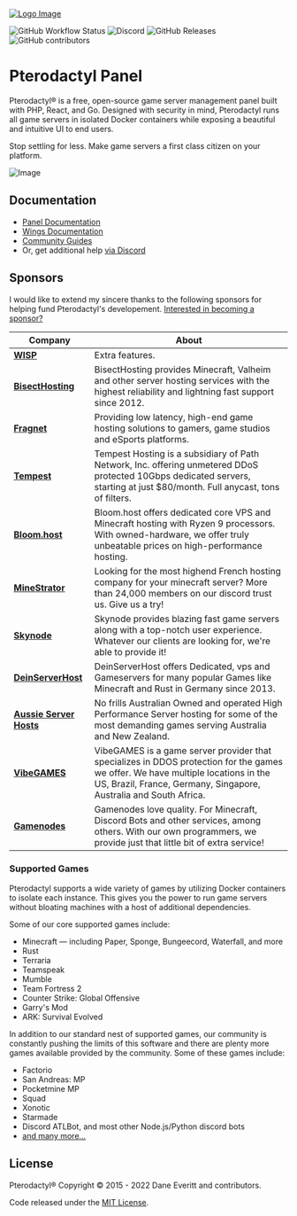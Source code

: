 [![Logo Image](https://cdn.pterodactyl.io/logos/new/pterodactyl_logo.png)](https://pterodactyl.io)

![GitHub Workflow Status](https://img.shields.io/github/workflow/status/pterodactyl/panel/tests?label=Tests&style=for-the-badge)
![Discord](https://img.shields.io/discord/122900397965705216?label=Discord&logo=Discord&logoColor=white&style=for-the-badge)
![GitHub Releases](https://img.shields.io/github/downloads/pterodactyl/panel/latest/total?style=for-the-badge)
![GitHub contributors](https://img.shields.io/github/contributors/pterodactyl/panel?style=for-the-badge)

# Pterodactyl Panel
Pterodactyl® is a free, open-source game server management panel built with PHP, React, and Go. Designed with security
in mind, Pterodactyl runs all game servers in isolated Docker containers while exposing a beautiful and intuitive
UI to end users.

Stop settling for less. Make game servers a first class citizen on your platform.

![Image](https://cdn.pterodactyl.io/site-assets/pterodactyl_v1_demo.gif)

## Documentation
* [Panel Documentation](https://pterodactyl.io/panel/1.0/getting_started.html)
* [Wings Documentation](https://pterodactyl.io/wings/1.0/installing.html)
* [Community Guides](https://pterodactyl.io/community/about.html)
* Or, get additional help [via Discord](https://discord.gg/pterodactyl)

## Sponsors
I would like to extend my sincere thanks to the following sponsors for helping fund Pterodactyl's developement.
[Interested in becoming a sponsor?](https://github.com/sponsors/matthewpi)

| Company | About |
| ------- | ----- |
| [**WISP**](https://wisp.gg) | Extra features. |
| [**BisectHosting**](https://www.bisecthosting.com/) | BisectHosting provides Minecraft, Valheim and other server hosting services with the highest reliability and lightning fast support since 2012. |
| [**Fragnet**](https://fragnet.net) | Providing low latency, high-end game hosting solutions to gamers, game studios and eSports platforms. |
| [**Tempest**](https://tempest.net/) | Tempest Hosting is a subsidiary of Path Network, Inc. offering unmetered DDoS protected 10Gbps dedicated servers, starting at just $80/month. Full anycast, tons of filters. |
| [**Bloom.host**](https://bloom.host) | Bloom.host offers dedicated core VPS and Minecraft hosting with Ryzen 9 processors. With owned-hardware, we offer truly unbeatable prices on high-performance hosting. |
| [**MineStrator**](https://minestrator.com/) | Looking for the most highend French hosting company for your minecraft server? More than 24,000 members on our discord trust us. Give us a try! |
| [**Skynode**](https://www.skynode.pro/) | Skynode provides blazing fast game servers along with a top-notch user experience. Whatever our clients are looking for, we're able to provide it! |
| [**DeinServerHost**](https://deinserverhost.de/) | DeinServerHost offers Dedicated, vps and Gameservers for many popular Games like Minecraft and Rust in Germany since 2013. |
| [**Aussie Server Hosts**](https://aussieserverhosts.com/) | No frills Australian Owned and operated High Performance Server hosting for some of the most demanding games serving Australia and New Zealand. |
| [**VibeGAMES**](https://vibegames.net/) | VibeGAMES is a game server provider that specializes in DDOS protection for the games we offer. We have multiple locations in the US, Brazil, France, Germany, Singapore, Australia and South Africa.|
| [**Gamenodes**](https://gamenodes.nl) | Gamenodes love quality. For Minecraft, Discord Bots and other services, among others. With our own programmers, we provide just that little bit of extra service! |

### Supported Games
Pterodactyl supports a wide variety of games by utilizing Docker containers to isolate each instance. This gives
you the power to run game servers without bloating machines with a host of additional dependencies.

Some of our core supported games include:

* Minecraft — including Paper, Sponge, Bungeecord, Waterfall, and more
* Rust
* Terraria
* Teamspeak
* Mumble
* Team Fortress 2
* Counter Strike: Global Offensive
* Garry's Mod
* ARK: Survival Evolved

In addition to our standard nest of supported games, our community is constantly pushing the limits of this software
and there are plenty more games available provided by the community. Some of these games include:

* Factorio
* San Andreas: MP
* Pocketmine MP
* Squad
* Xonotic
* Starmade
* Discord ATLBot, and most other Node.js/Python discord bots
* [and many more...](https://github.com/parkervcp/eggs)

## License
Pterodactyl® Copyright © 2015 - 2022 Dane Everitt and contributors.

Code released under the [MIT License](./LICENSE.md).

